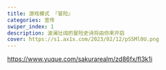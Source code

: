 ```yaml
---
title: 游戏模式 『冒险』
categories: 宣传
swiper_index: 1
description: 波澜壮阔的冒险史诗将由你来开启
cover: https://s1.ax1x.com/2023/02/12/pS5Ml0U.png
---
```


https://www.yuque.com/sakurarealm/zd86fx/fl3k1i